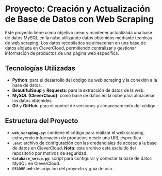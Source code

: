 # Proyecto: Creación y Actualización de Base de Datos con Web Scraping

Este proyecto tiene como objetivo crear y mantener actualizada una base de datos MySQL en la nube utilizando datos obtenidos mediante técnicas de web scraping. Los datos recopilados se almacenan en una base de datos alojada en CleverCloud, permitiendo centralizar y gestionar información de productos de una página web específica.

## Tecnologías Utilizadas

- **Python**: para el desarrollo del código de web scraping y la conexión a la base de datos.
- **BeautifulSoup** y **Requests**: para la extracción de datos de la web.
- **MySQL (CleverCloud)**: como base de datos en la nube para almacenar los datos obtenidos.
- **Git** y **GitHub**: para el control de versiones y almacenamiento del código.

## Estructura del Proyecto

- **`web_scraping.py`**: contiene el código para realizar el web scraping, extrayendo información de productos desde una URL específica.
- **`.env`**: archivo de configuración con las credenciales de acceso a la base de datos en CleverCloud. **Nota**: este archivo está excluido del repositorio por motivos de seguridad.
- **`database_setup.py`**: script para configurar y conectar la base de datos MySQL en CleverCloud.
- **`README.md`**: descripción del proyecto y guía de uso.
